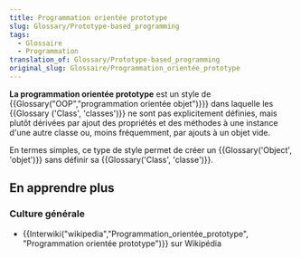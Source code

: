 ```yaml
---
title: Programmation orientée prototype
slug: Glossary/Prototype-based_programming
tags:
  - Glossaire
  - Programmation
translation_of: Glossary/Prototype-based_programming
original_slug: Glossaire/Programmation_orientée_prototype
---
```

**La programmation orientée prototype** est un style de {{Glossary("OOP","programmation orientée objet")}}} dans laquelle les {{Glossary ('Class', 'classes')}} ne sont pas explicitement définies, mais plutôt dérivées par ajout des propriétés et des méthodes à une instance d'une autre classe ou, moins fréquemment, par ajouts à un objet vide.

En termes simples, ce type de style permet de créer un {{Glossary('Object', 'objet')}} sans définir sa {{Glossary('Class', 'classe')}}.

## En apprendre plus

### Culture générale

- {{Interwiki("wikipedia","Programmation_orientée_prototype", "Programmation orientée prototype")}} sur Wikipédia

